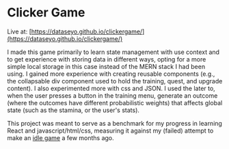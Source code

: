 # Clicker Game

Live at: [https://dataseyo.github.io/clickergame/](https://dataseyo.github.io/clickergame/)

I made this game primarily to learn state management with use context and to get experience with storing data in different ways, opting for a more simple local storage in this case instead of the MERN stack I had been using. I gained more experience with creating reusable components (e.g., the collapsable div component used to hold the training, quest, and upgrade content). I also experimented more with css and JSON. I used the later to, when the user presses a button in the training menu, generate an outcome (where the outcomes have different probabilistic weights) that affects global state (such as the stamina, or the user's stats). 

This project was meant to serve as a benchmark for my progress in learning React and javascript/html/css, measuring it against my (failed) attempt to make an [idle game](https://github.com/dataseyo/idlegame) a few months ago. 
